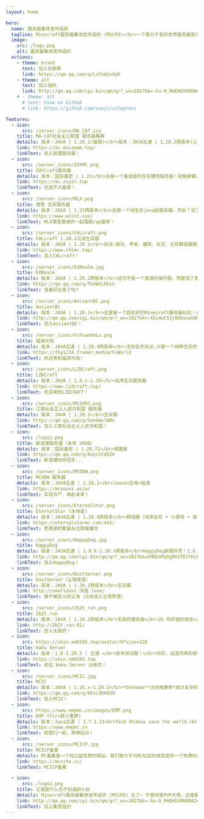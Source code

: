```yaml
---
layout: home

hero:
  name: 服务器集体宣传组织
  tagline: Minecraft服务器集体宣传组织 (MSCPO)</br>一个致力于我的世界服务器宣传和技术交流的新兴组织（×）服主同好群（√）
  image:
    src: /logo.png
    alt: 服务器集体宣传组织
  actions:
    - theme: brand
      text: 加入玩家群
      link: https://qm.qq.com/q/LaTnA2vXyK
    - theme: alt
      text: 加入组织
      link: http://qm.qq.com/cgi-bin/qm/qr?_wv=1027&k=-ha-O_RHEHGVRN9NAZem0ERNmHe7T51C&authKey=1Xb0FkaaJ1VwawDAZQIDz4eGFi6I32VMj6zN5pMgusmRBq%2FDhipJirNgXqHgQ51W&noverify=0&group_code=715969715
    # - theme: alt
      # text: View on GitHub
      # link: https://github.com/vuejs/vitepress

features:
  - icon:
      src: /server_icons/MA_CAT.ico
    title: MA-CAT社会主义联盟 服务器集群
    details: 版本：JAVA | 1.20.1(猫服)</br>版本：JAVA互通 | 1.20.2跨版本(公社)</br>目前联盟下有两台生电服务器，一台是M&A互助公社，为公开状态的服务器，主张直接民主和全员民主，一台是共产猫服，为半公开状态，主张通过集权和计划分配，直接调控服务器经济发展。
    link: https://mc.mscaome.top/
    linkText: 加入联盟服务器！
  - icon:
      src: /server_icons/ZUYMC.png
    title: ZUYCraft服务器
    details: 版本：国际基岩 | 1.21</br>这是一个基岩版的生存建筑服务器！轻触屏幕，心中的梦想在虚拟的土地上逐渐成形；在这片建筑天地里，和我们一起：筑梦于虚拟，
    link: https://mc.zuyst.top
    linkText: 创造不凡篇章！
  - icon:
      src: /server_icons/MLX.png
    title: 落雪 生存服务器
    details: 版本：JAVA | 1.21跨版本</br>这是一个纯生存java版服务器。然后？没了，嗯，没了。（你干嘛哎呦！）
    link: https://www.wslst.xyz/
    linkText: MLX落雪邀请你一起唱跳rap篮球！
  - icon:
      src: /server_icons/CHLcraft.png
    title: CHLcraft 1.20.1沉浸生存服
    details: 版本：JAVA | 1.20.1</br>玩法:娱乐、养老、建筑、社交、生存群组服服务器
    link: https://www.chlmc.top/
    linkText: 加入CHLcraft！
  - icon:
      src: /server_icons/EXRealm.jpg
    title: EXRealm
    details: 版本：JAVA | 1.20.2跨版本</br>这可不是一个普通的插件服，而是加了更多生物和更多群系的插件服! 服务器保证高配置，绝对不限制生电!
    link: https://qm.qq.com/q/TkVWdiRksk
    linkText: 准备好出发了吗?
  - icon:
      src: /server_icons/AncientBC.png
    title: AncientBC
    details: 版本：JAVA | 1.20.1</br>这里是一个超友好的Minecraft服务器社区！在原版基础添加更多玩法和地形，不影响生电，无圈地，无论是玩家互动，养老，建筑，生电都是没有问题哒！
    link: http://qm.qq.com/cgi-bin/qm/qr?_wv=1027&k=r4Iu4wC53j0UUxxa5ANc0qIu_hYtk4vn&authKey=FSsA4Kh4BHqJlH8MzKieRS%2Fv4cp3rJHDF5sp1mSpALYVctxdP5IBCQpDEz1ZwHSD&noverify=0&group_code=681032398
    linkText: 加入AncientBC！
  - icon:
      src: /server_icons/FuYuanDaLu.png
    title: 福渊大陆
    details: 版本：JAVA互通 | 1.20.4跨版本</br>无杂乱的玩法,只是一个纯粹生存的世界。欢迎您于此：享受时光、结交好友或是探索世界。
    link: https://fhy1234.framer.media/FuWorld
    linkText: 欢迎来到福渊大陆!
  - icon:
      src: /server_icons/LZDCraft.png
    title: LZDCraft
    details: 版本：JAVA | 1.8.x-1.20</br>纯净生存服务器
    link: https://www.lzdcraft.top/
    linkText: 欢迎来到LZDCRAFT！
  - icon:
      src: /server_icons/MCSPRJ.png
    title: 江南社会主义人民共和国 服务器
    details: 版本：JAVA | 1.20.1</br>生存服
    link: https://qm.qq.com/q/SunGAv7AMs
    linkText: 加入江南社会主义人民共和国！
  - icon:
      src: /logo2.png
    title: 新浪潮服务器（未来 2098）
    details: 版本：国际基岩 | 1.20.72</br>城建服
    link: https://qm.qq.com/q/6uychCQhZ6
    linkText: 新浪潮向你招手...
  - icon:
      src: /server_icons/MCODW.png
    title: MCODW 服务器
    details: 版本：JAVA互通 | 1.20.1</br>leaves生电+粘液
    link: https://mcyouxi.asia/
    linkText: 实现共产，奔赴未来！
  - icon:
      src: /server_icons/EternalStar.png
    title: EternalStar (永恒星)
    details: 版本：JAVA互通 | 1.20.4跨版本</br>群组服（纯净生存 + 小游戏 + 容易爆炸的RPG）
    link: https://eternalstarmc.com:442/
    linkText: 愿美丽的繁星永远照耀着你
  - icon:
      src: /server_icons/HappyDog.jpg
    title: HappyDog
    details: 版本：JAVA互通 | 1.8.X-1.20.x跨版本</br>HappyDog新服开荒！1.8.X-1.20.x多版本支持！且支持基岩版玩家进入服务器！无正版无白名单，快来一键进服玩耍！快来和小伙伴占山为王吧！
    link: http://qm.qq.com/cgi-bin/qm/qr?_wv=1027&k=XMDbSMq5gMVGTESYHiBOQB80SoYJA7U4&authKey=qRhuSkFIxpfQc9CYs4MnfidRNI2cOcrT1HqoJbVV7%2BujhsywsYPx8Kv0NzuCitxd&noverify=0&group_code=192088919
    linkText: 加入HappyDog！
  - icon:
      src: /server_icons/DustServer.png
    title: DustServer（尘埃聚落）
    details: 版本：JAVA | 1.20.1跨版本</br>生存服
    link: http://smalldust.流萤.love/
    linkText: 做不被定义的尘埃（点击加入尘埃聚落）
  - icon:
      src: /server_icons/2b2t_run.png
    title: 2b2t.run
    details: 版本：JAVA | 1.20.1跨版本</br>无政府服务器</br>2b 你好我的朋友</br>2t 我不知道该说什么
    link: http://2b2t.run:81/
    linkText: 加入无政府！
  - icon:
      src: https://skin.xmb505.top/avatar/9?size=128
    title: Haku Server
    details: 版本：1.8-1.20.5 | 互通 </br>技术测试服！</br>你好，远道而来的朋友！我是服务器吉祥物黑可，这里是一个技术测试服，将会使用很多新奇的插件和代码，使用皮肤站验证来保护玩家数据，玩得开心。
    link: https://skin.xmb505.top
    linkText: 前往 Haku Server 注册页！
  - icon:
      src: /server_icons/MCIC.jpg
    title: MCIC
    details: 版本：JAVA | 1.16.x-1.20.2</br>*Unknown**无线电静默*成分复杂的服务器
    link: https://qm.qq.com/q/6DsL9DkN3O
    linkText: 加入MCIC!
  - icon:
      src: https://www.empmc.cn/images/EMP.png
    title: EMP-Tfir(薪火重燃)
    details: 版本：Java互通 | 1.7-1.21<br>Tech Otakus save the world.<br>立志于打造卓越的互通服务器！<br>主要玩法为养老，生存。<br>星星之火，可以燎原！
    link: https://www.empmc.cn
    linkText: 和我们一起，原神启动！
  - icon:
      src: /server_icons/MCICP.jpg
    title: MCICP备案
    details: MC备案是一个纯公益性质的网站，我们致力于为MC社区的成员提供一个免费的服务平台。
    link: https://mcsite.cc/
    linkText: MCICP备案

  - icon:
      src: /logo2.png
    title: 又或是什么也不知道的小白
    details: Minecraft服务器集体宣传组织 (MSCPO) 生了~ 不管你是PVP大佬，还是服主
    link: http://qm.qq.com/cgi-bin/qm/qr?_wv=1027&k=-ha-O_RHEHGVRN9NAZem0ERNmHe7T51C&authKey=1Xb0FkaaJ1VwawDAZQIDz4eGFi6I32VMj6zN5pMgusmRBq%2FDhipJirNgXqHgQ51W&noverify=0&group_code=715969715
    linkText: 加入集宣组织
---
```

<script>
export default {
  mounted() {
    this.shuffleElements();
    // 如果确实需要在挂载后调用 reload() 方法，确保该方法已经定义
    // this.reload();
  },
  methods: {
    shuffleElements() {
      const elements = Array.from(document.querySelectorAll('div.VPFeatures .container .items .item'));
      const parent = document.querySelector('div.VPFeatures .container .items');

      for (let i = elements.length - 1; i > 0; i--) {
        const j = Math.floor(Math.random() * (i + 1));
        const temp = elements[i];
        elements[i] = elements[j];
        elements[j] = temp;
      }

      // 清空父元素并将重新排序后的元素添加到父元素中
      parent.innerHTML = '';
      elements.forEach(element => {
        parent.appendChild(element);
      });
    }
  }
}
</script>

